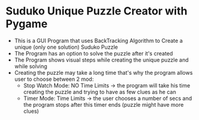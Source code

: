 # Suduko Unique Puzzle Creator with Pygame

* This is a GUI Program that uses BackTracking Algorithm to Create a unique (only one solution) Suduko Puzzle 
* The Program has an option to solve the puzzle after it's created
* The Program shows visual steps while creating the unique puzzle and while solving
* Creating the puzzle may take a long time that's why the program allows user to choose between 2 mod:
    * Stop Watch Mode: NO Time Limits -> the program will take his time creating the puzzle and trying to have as few clues as he can
    * Timer Mode: Time Limits -> the user chooses a number of secs and the program stops after this timer ends (puzzle might have more clues)
    

